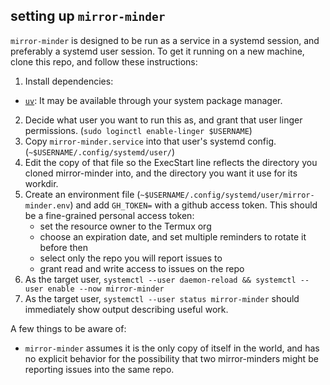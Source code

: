 ## setting up `mirror-minder`

`mirror-minder` is designed to be run as a service in a systemd session, and preferably
a systemd user session. To get it running on a new machine, clone this repo, and follow
these instructions:

1. Install dependencies:
  * [`uv`](https://docs.astral.sh/uv/): It may be available through your system package
    manager.
2. Decide what user you want to run this as, and grant that user linger permissions.
   (`sudo loginctl enable-linger $USERNAME`)
3. Copy `mirror-minder.service` into that user's systemd config.
   (`~$USERNAME/.config/systemd/user/`)
4. Edit the copy of that file so the ExecStart line reflects the directory you cloned
   mirror-minder into, and the directory you want it use for its workdir.
5. Create an environment file (`~$USERNAME/.config/systemd/user/mirror-minder.env`) and
   add `GH_TOKEN=` with a github access token. This should be a fine-grained personal
   access token:
   * set the resource owner to the Termux org
   * choose an expiration date, and set multiple reminders to rotate it before then
   * select only the repo you will report issues to
   * grant read and write access to issues on the repo
6. As the target user, `systemctl --user daemon-reload && systemctl --user enable --now
   mirror-minder`
7. As the target user, `systemctl --user status mirror-minder` should immediately show
   output describing useful work.


A few things to be aware of:

* `mirror-minder` assumes it is the only copy of itself in the world, and has no
  explicit behavior for the possibility that two mirror-minders might be reporting
  issues into the same repo.
